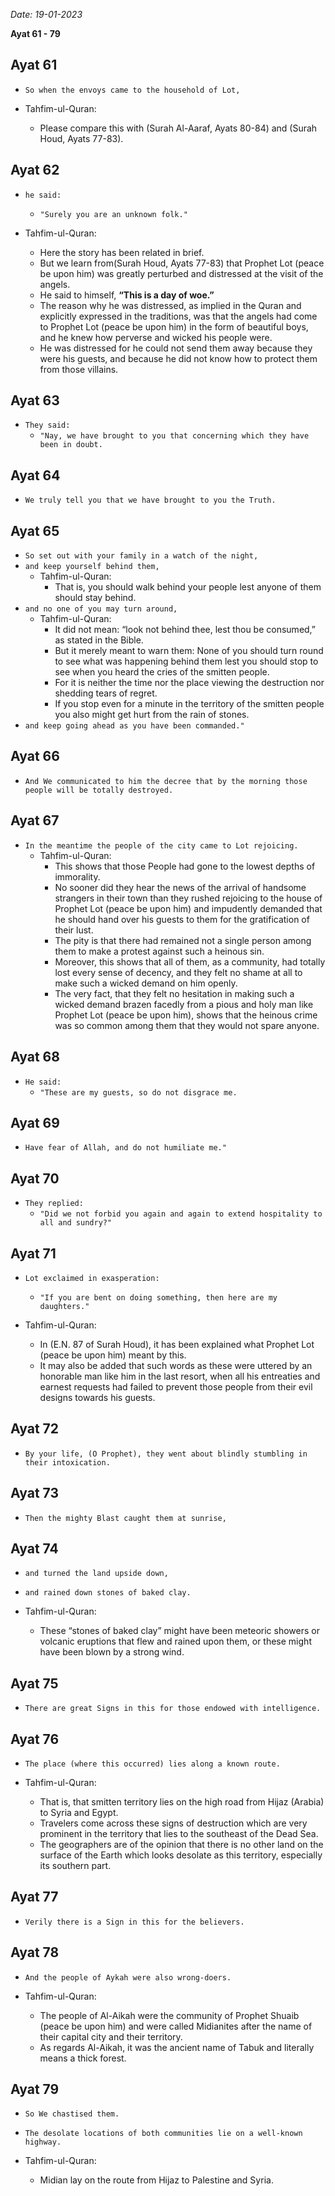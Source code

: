 *Date: 19-01-2023*

**Ayat 61 - 79**

## Ayat 61

- `So when the envoys came to the household of Lot,`

- Tahfim-ul-Quran:
  - Please compare this with (Surah Al-Aaraf, Ayats 80-84) and (Surah Houd, Ayats 77-83).

## Ayat 62

- `he said:`
  - `"Surely you are an unknown folk."`

- Tahfim-ul-Quran:
  - Here the story has been related in brief.
  - But we learn from(Surah Houd, Ayats 77-83) that Prophet Lot (peace be upon him) was greatly perturbed and distressed at the visit of the angels.
  - He said to himself, **“This is a day of woe.”**
  - The reason why he was distressed, as implied in the Quran and explicitly expressed in the traditions, was that the angels had come to Prophet Lot (peace be upon him) in the form of beautiful boys, and he knew how perverse and wicked his people were.
  - He was distressed for he could not send them away because they were his guests, and because he did not know how to protect them from those villains.

## Ayat 63

- `They said:`
  - `"Nay, we have brought to you that concerning which they have been in doubt.`

## Ayat 64

- `We truly tell you that we have brought to you the Truth.`

## Ayat 65

- `So set out with your family in a watch of the night,`
- `and keep yourself behind them,`
  - Tahfim-ul-Quran:
    - That is, you should walk behind your people lest anyone of them should stay behind.
- `and no one of you may turn around,`
  - Tahfim-ul-Quran:
    - It did not mean: “look not behind thee, lest thou be consumed,” as stated in the Bible.
    - But it merely meant to warn them: None of you should turn round to see what was happening behind them lest you should stop to see when you heard the cries of the smitten people.
    - For it is neither the time nor the place viewing the destruction nor shedding tears of regret.
    - If you stop even for a minute in the territory of the smitten people you also might get hurt from the rain of stones.
- `and keep going ahead as you have been commanded."`

## Ayat 66

- `And We communicated to him the decree that by the morning those people will be totally destroyed.`

## Ayat 67

- `In the meantime the people of the city came to Lot rejoicing.`
  - Tahfim-ul-Quran:
    - This shows that those People had gone to the lowest depths of immorality.
    - No sooner did they hear the news of the arrival of handsome strangers in their town than they rushed rejoicing to the house of Prophet Lot (peace be upon him) and impudently demanded that he should hand over his guests to them for the gratification of their lust.
    - The pity is that there had remained not a single person among them to make a protest against such a heinous sin.
    - Moreover, this shows that all of them, as a community, had totally lost every sense of decency, and they felt no shame at all to make such a wicked demand on him openly.
    - The very fact, that they felt no hesitation in making such a wicked demand brazen facedly from a pious and holy man like Prophet Lot (peace be upon him), shows that the heinous crime was so common among them that they would not spare anyone.

## Ayat 68

- `He said:`
  - `"These are my guests, so do not disgrace me.`

## Ayat 69

- `Have fear of Allah, and do not humiliate me."`

## Ayat 70

- `They replied:`
  - `"Did we not forbid you again and again to extend hospitality to all and sundry?"`

## Ayat 71

- `Lot exclaimed in exasperation:`
  - `"If you are bent on doing something, then here are my daughters."`

- Tahfim-ul-Quran:
  - In (E.N. 87 of Surah Houd), it has been explained what Prophet Lot (peace be upon him) meant by this.
  - It may also be added that such words as these were uttered by an honorable man like him in the last resort, when all his entreaties and earnest requests had failed to prevent those people from their evil designs towards his guests.

## Ayat 72

- `By your life, (O Prophet), they went about blindly stumbling in their intoxication.`

## Ayat 73

- `Then the mighty Blast caught them at sunrise,`

## Ayat 74

- `and turned the land upside down,`
- `and rained down stones of baked clay.`

- Tahfim-ul-Quran:
  - These “stones of baked clay” might have been meteoric showers or volcanic eruptions that flew and rained upon them, or these might have been blown by a strong wind.

## Ayat 75

- `There are great Signs in this for those endowed with intelligence.`

## Ayat 76

- `The place (where this occurred) lies along a known route.`

- Tahfim-ul-Quran:
  - That is, that smitten territory lies on the high road from Hijaz (Arabia) to Syria and Egypt.
  - Travelers come across these signs of destruction which are very prominent in the territory that lies to the southeast of the Dead Sea. 
  - The geographers are of the opinion that there is no other land on the surface of the Earth which looks desolate as this territory, especially its southern part.

## Ayat 77

- `Verily there is a Sign in this for the believers.`

## Ayat 78

- `And the people of Aykah were also wrong-doers.`

- Tahfim-ul-Quran:
  - The people of Al-Aikah were the community of Prophet Shuaib (peace be upon him) and were called Midianites after the name of their capital city and their territory.
  - As regards Al-Aikah, it was the ancient name of Tabuk and literally means a thick forest.

## Ayat 79

- `So We chastised them.`
- `The desolate locations of both communities lie on a well-known highway.`

- Tahfim-ul-Quran:
  - Midian lay on the route from Hijaz to Palestine and Syria.